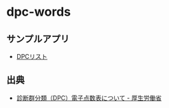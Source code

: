 # dpc-words

## サンプルアプリ

- [DPCリスト](https://code4fukui.github.io/dpc-words/)

## 出典

- [診断群分類（DPC）電子点数表について - 厚生労働省](https://www.mhlw.go.jp/stf/seisakunitsuite/bunya/0000198757_00008.html)
